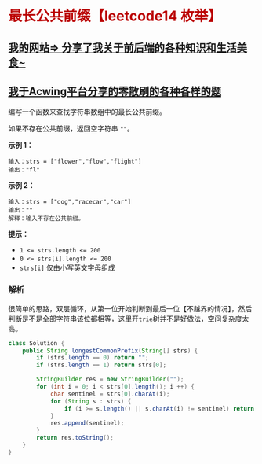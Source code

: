 # <font color='bb000'>最长公共前缀【leetcode14 枚举】</font>

## [我的网站=> 分享了我关于前后端的各种知识和生活美食~](https://www.fanxy.cloud)

## [我于Acwing平台分享的零散刷的各种各样的题](https://www.acwing.com/blog/content/33005/) 

编写一个函数来查找字符串数组中的最长公共前缀。

如果不存在公共前缀，返回空字符串 `""`。

 

**示例 1：**

```
输入：strs = ["flower","flow","flight"]
输出："fl"
```

**示例 2：**

```
输入：strs = ["dog","racecar","car"]
输出：""
解释：输入不存在公共前缀。
```

 

**提示：**

- `1 <= strs.length <= 200`
- `0 <= strs[i].length <= 200`
- `strs[i]` 仅由小写英文字母组成



### 解析 

很简单的思路，双层循环，从第一位开始判断到最后一位【不越界的情况】，然后判断是不是全部字符串该位都相等，这里开`trie`树并不是好做法，空间复杂度太高。

```java
class Solution {
    public String longestCommonPrefix(String[] strs) {
        if (strs.length == 0) return "";
        if (strs.length == 1) return strs[0];

        StringBuilder res = new StringBuilder("");
        for (int i = 0; i < strs[0].length(); i ++) {
            char sentinel = strs[0].charAt(i);
            for (String s : strs) {
                if (i >= s.length() || s.charAt(i) != sentinel) return res.toString();
            }
            res.append(sentinel);
        }
        return res.toString();
    }
}
```

